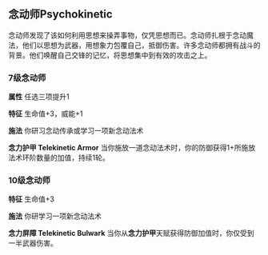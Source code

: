 ## 念动师Psychokinetic

念动师发现了该如何利用思想来操弄事物，仅凭思想而已。念动师扎根于念动魔法，他们以思想为武器，用想象力包覆自己，抵御伤害。许多念动师都拥有战斗的背景。他们唤醒自己交锋的记忆，将思想集中到有效的攻击之上。

### 7级念动师

**属性** 任选三项提升1

**特征** 生命值+3，威能+1

**施法** 你研习念动传承或学习一项新念动法术

**念力护甲 Telekinetic Armor**
当你施放一道念动法术时，你的防御获得1+所施放法术环阶数量的加值，持续1轮。

### 10级念动师

**特征** 生命值+3

**施法** 你研学习一项新念动法术

**念力屏障 Telekinetic Bulwark**
当你从**念力护甲**天赋获得防御加值时，你仅受到一半武器伤害。
